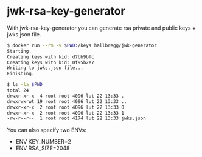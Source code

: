 # jwk-rsa-key-generator

With jwk-rsa-key-generator you can generate rsa private and public keys + jwks.json file.

```sh
$ docker run --rm -v $PWD:/keys hallbregg/jwk-generator
Starting.
Creating keys with kid: d7bb9bfc
Creating keys with kid: 0f95b2e7
Writing to jwks.json file...
Finishing.

$ ls -la $PWD
total 24
drwxr-xr-x  4 root root 4096 lut 22 13:33 .
drwxrwxrwt 19 root root 4096 lut 22 13:33 ..
drwxr-xr-x  2 root root 4096 lut 22 13:33 0
drwxr-xr-x  2 root root 4096 lut 22 13:33 1
-rw-r--r--  1 root root 4174 lut 22 13:33 jwks.json
```

You can also specify two ENVs:
* ENV KEY_NUMBER=2
* ENV RSA_SIZE=2048

